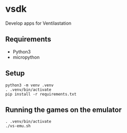 # vsdk
Develop apps for Ventilastation

## Requirements
- Python3
- micropython

## Setup
```
python3 -m venv .venv
. .venv/bin/activate
pip install -r requirements.txt
```

## Running the games on the emulator
```
. .venv/bin/activate
./vs-emu.sh
```

